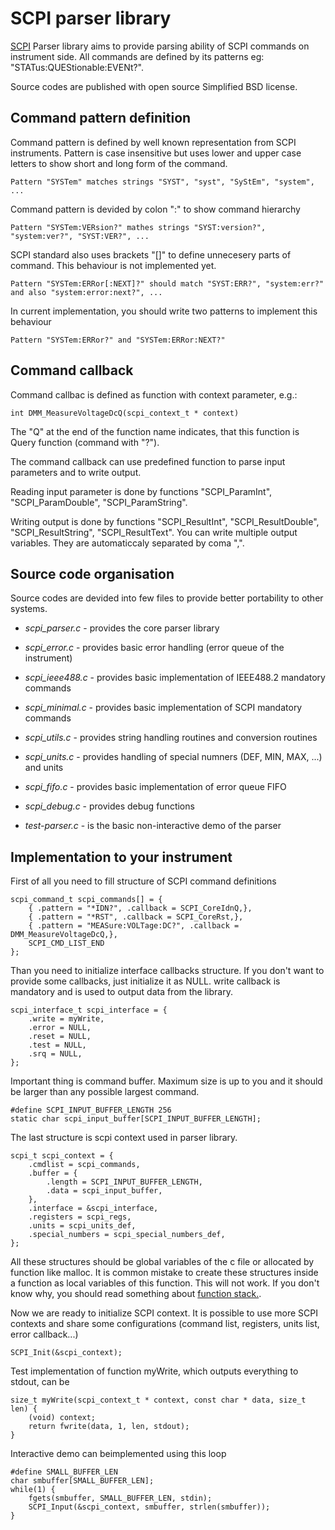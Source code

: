 SCPI parser library
===========

[SCPI](http://en.wikipedia.org/wiki/Standard_Commands_for_Programmable_Instruments) Parser library aims to provide parsing ability of SCPI commands on instrument side. All commands are defined by its patterns eg: "STATus:QUEStionable:EVENt?".

Source codes are published with open source Simplified BSD license.

Command pattern definition
-----------
Command pattern is defined by well known representation from SCPI instruments. Pattern is case insensitive but uses lower and upper case letters to show short and long form of the command.

    Pattern "SYSTem" matches strings "SYST", "syst", "SyStEm", "system", ...

Command pattern is devided by colon ":" to show command hierarchy

    Pattern "SYSTem:VERsion?" mathes strings "SYST:version?", "system:ver?", "SYST:VER?", ...

SCPI standard also uses brackets "[]" to define unnecesery parts of command. This behaviour is not implemented yet.

    Pattern "SYSTem:ERRor[:NEXT]?" should match "SYST:ERR?", "system:err?" and also "system:error:next?", ...

In current implementation, you should write two patterns to implement this behaviour

    Pattern "SYSTem:ERRor?" and "SYSTem:ERRor:NEXT?"


Command callback
-----------
Command callbac is defined as function with context parameter, e.g.:

    int DMM_MeasureVoltageDcQ(scpi_context_t * context)

The "Q" at the end of the function name indicates, that this function is Query function (command with "?").

The command callback can use predefined function to parse input parameters and to write output.

Reading input parameter is done by functions "SCPI_ParamInt", "SCPI_ParamDouble", "SCPI_ParamString".

Writing output is done by functions "SCPI_ResultInt", "SCPI_ResultDouble", "SCPI_ResultString", "SCPI_ResultText". You can write multiple output variables. They are automaticcaly separated by coma ",".

Source code organisation
------------

Source codes are devided into few files to provide better portability to other systems.

- *scpi_parser.c* - provides the core parser library
- *scpi_error.c* - provides basic error handling (error queue of the instrument)
- *scpi_ieee488.c* - provides basic implementation of IEEE488.2 mandatory commands
- *scpi_minimal.c* - provides basic implementation of SCPI mandatory commands
- *scpi_utils.c* - provides string handling routines and conversion routines
- *scpi_units.c* - provides handling of special numners (DEF, MIN, MAX, ...) and units
- *scpi_fifo.c* - provides basic implementation of error queue FIFO
- *scpi_debug.c* - provides debug functions

- *test-parser.c* - is the basic non-interactive demo of the parser

Implementation to your instrument
-------------
First of all you need to fill structure of SCPI command definitions
	
	scpi_command_t scpi_commands[] = {
		{ .pattern = "*IDN?", .callback = SCPI_CoreIdnQ,},
		{ .pattern = "*RST", .callback = SCPI_CoreRst,},
		{ .pattern = "MEASure:VOLTage:DC?", .callback = DMM_MeasureVoltageDcQ,},
		SCPI_CMD_LIST_END
	};

Than you need to initialize interface callbacks structure. If you don't want to provide some callbacks, just initialize it as NULL. write callback is mandatory and is used to output data from the library.

	scpi_interface_t scpi_interface = {
		.write = myWrite,
		.error = NULL,
		.reset = NULL,
		.test = NULL,
		.srq = NULL,
	};

Important thing is command buffer. Maximum size is up to you and it should be larger than any possible largest command. 

	#define SCPI_INPUT_BUFFER_LENGTH 256
	static char scpi_input_buffer[SCPI_INPUT_BUFFER_LENGTH];


The last structure is scpi context used in parser library.

	scpi_t scpi_context = {
		.cmdlist = scpi_commands,
		.buffer = {
			.length = SCPI_INPUT_BUFFER_LENGTH,
			.data = scpi_input_buffer,
		},
		.interface = &scpi_interface,
		.registers = scpi_regs,
		.units = scpi_units_def,
		.special_numbers = scpi_special_numbers_def,
	};

All these structures should be global variables of the c file or allocated by function like malloc. It is common mistake to create these structures inside a function as local variables of this function. This will not work. If you don't know why, you should read something about [function stack.](http://stackoverflow.com/questions/4824342/returning-a-local-variable-from-function-in-c).


Now we are ready to initialize SCPI context. It is possible to use more SCPI contexts and share some configurations (command list, registers, units list, error callback...)

	SCPI_Init(&scpi_context);

Test implementation of function myWrite, which outputs everything to stdout, can be
	
	size_t myWrite(scpi_context_t * context, const char * data, size_t len) {
		(void) context;
		return fwrite(data, 1, len, stdout);
	}

Interactive demo can beimplemented using this loop

	#define SMALL_BUFFER_LEN
	char smbuffer[SMALL_BUFFER_LEN];
	while(1) {
		fgets(smbuffer, SMALL_BUFFER_LEN, stdin);
		SCPI_Input(&scpi_context, smbuffer, strlen(smbuffer));
	}



